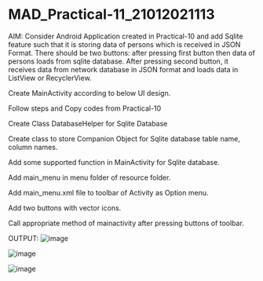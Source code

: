 # MAD_Practical-11_21012021113

AIM: Consider Android Application created in Practical-10 and add Sqlite feature such that it is storing data of persons which is received in JSON Format. There should be two buttons: after pressing first button then data of persons loads from sqlite database. After pressing second button, it receives data from network database in JSON format and loads data in ListView or RecyclerView.

Create MainActivity according to below UI design.

Follow steps and Copy codes from Practical-10

Create Class DatabaseHelper for Sqlite Database

Create class to store Companion Object for Sqlite database table name, column names.

Add some supported function in MainActivity for Sqlite database.

Add main_menu in menu folder of resource folder.

Add main_menu.xml file to toolbar of Activity as Option menu.

Add two buttons with vector icons.

Call appropriate method of mainactivity after pressing buttons of toolbar.

OUTPUT:
![image](https://github.com/Jainishthakor/MAD_Practical-11_21012021113/assets/139530265/d36d2c8c-8efa-4828-a06b-059cfa62f29b)

![image](https://github.com/Jainishthakor/MAD_Practical-11_21012021113/assets/139530265/578c0dad-75f8-4928-93cd-be6a559d3de4)

![image](https://github.com/Jainishthakor/MAD_Practical-11_21012021113/assets/139530265/67cb0d8f-76fa-4187-a88d-ba31817ece42)




